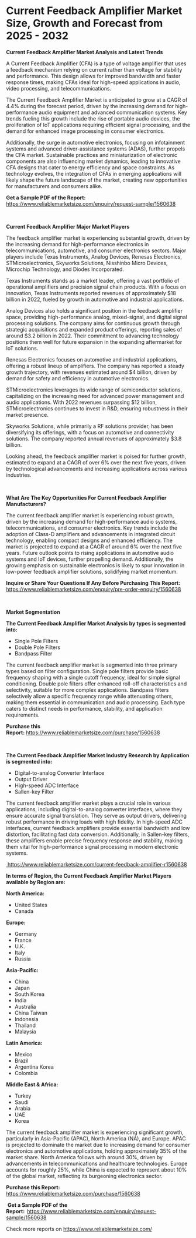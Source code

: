 <p><h1>Current Feedback Amplifier Market Size, Growth and Forecast from 2025 - 2032</h1></p><p><strong>Current Feedback Amplifier Market Analysis and Latest Trends</strong></p>
<p><p>A Current Feedback Amplifier (CFA) is a type of voltage amplifier that uses a feedback mechanism relying on current rather than voltage for stability and performance. This design allows for improved bandwidth and faster response times, making CFAs ideal for high-speed applications in audio, video processing, and telecommunications. </p><p>The Current Feedback Amplifier Market is anticipated to grow at a CAGR of 4.4% during the forecast period, driven by the increasing demand for high-performance audio equipment and advanced communication systems. Key trends fueling this growth include the rise of portable audio devices, the proliferation of IoT applications requiring efficient signal processing, and the demand for enhanced image processing in consumer electronics.</p><p>Additionally, the surge in automotive electronics, focusing on infotainment systems and advanced driver-assistance systems (ADAS), further propels the CFA market. Sustainable practices and miniaturization of electronic components are also influencing market dynamics, leading to innovative CFA designs that cater to energy efficiency and space constraints. As technology evolves, the integration of CFAs in emerging applications will likely shape the future landscape of the market, creating new opportunities for manufacturers and consumers alike.</p></p>
<p><strong>Get a Sample PDF of the Report:&nbsp;</strong> <a href="https://www.reliablemarketsize.com/enquiry/request-sample/1560638?utm_campaign=1889&utm_medium=2&utm_source=Github&utm_content=ia&utm_term=06042025&utm_id=current-feedback-amplifier">https://www.reliablemarketsize.com/enquiry/request-sample/1560638</a></p>
<p>&nbsp;</p>
<p><strong>Current Feedback Amplifier Major Market Players</strong></p>
<p><p>The feedback amplifier market is experiencing substantial growth, driven by the increasing demand for high-performance electronics in telecommunications, automotive, and consumer electronics sectors. Major players include Texas Instruments, Analog Devices, Renesas Electronics, STMicroelectronics, Skyworks Solutions, Nisshinbo Micro Devices, Microchip Technology, and Diodes Incorporated.</p><p>Texas Instruments stands as a market leader, offering a vast portfolio of operational amplifiers and precision signal chain products. With a focus on innovation, Texas Instruments reported revenues of approximately $18 billion in 2022, fueled by growth in automotive and industrial applications.</p><p>Analog Devices also holds a significant position in the feedback amplifier space, providing high-performance analog, mixed-signal, and digital signal processing solutions. The company aims for continuous growth through strategic acquisitions and expanded product offerings, reporting sales of around $3.2 billion in 2022. Their commitment to advancing technology positions them well for future expansion in the expanding aftermarket for IoT solutions.</p><p>Renesas Electronics focuses on automotive and industrial applications, offering a robust lineup of amplifiers. The company has reported a steady growth trajectory, with revenues estimated around $4 billion, driven by demand for safety and efficiency in automotive electronics.</p><p>STMicroelectronics leverages its wide range of semiconductor solutions, capitalizing on the increasing need for advanced power management and audio applications. With 2022 revenues surpassing $12 billion, STMicroelectronics continues to invest in R&D, ensuring robustness in their market presence.</p><p>Skyworks Solutions, while primarily a RF solutions provider, has been diversifying its offerings, with a focus on automotive and connectivity solutions. The company reported annual revenues of approximately $3.8 billion.</p><p>Looking ahead, the feedback amplifier market is poised for further growth, estimated to expand at a CAGR of over 6% over the next five years, driven by technological advancements and increasing applications across various industries.</p></p>
<p>&nbsp;</p>
<p><strong>What Are The Key Opportunities For Current Feedback Amplifier Manufacturers?</strong></p>
<p><p>The current feedback amplifier market is experiencing robust growth, driven by the increasing demand for high-performance audio systems, telecommunications, and consumer electronics. Key trends include the adoption of Class-D amplifiers and advancements in integrated circuit technology, enabling compact designs and enhanced efficiency. The market is projected to expand at a CAGR of around 6% over the next five years. Future outlook points to rising applications in automotive audio systems and IoT devices, further propelling demand. Additionally, the growing emphasis on sustainable electronics is likely to spur innovation in low-power feedback amplifier solutions, solidifying market momentum.</p></p>
<p><strong>Inquire or Share Your Questions If Any Before Purchasing This Report:</strong> <a href="https://www.reliablemarketsize.com/enquiry/pre-order-enquiry/1560638?utm_campaign=1889&utm_medium=2&utm_source=Github&utm_content=ia&utm_term=06042025&utm_id=current-feedback-amplifier">https://www.reliablemarketsize.com/enquiry/pre-order-enquiry/1560638</a></p>
<p>&nbsp;</p>
<p><strong>Market Segmentation</strong></p>
<p><strong>The Current Feedback Amplifier Market Analysis by types is segmented into:</strong></p>
<p><ul><li>Single Pole Filters</li><li>Double Pole Filters</li><li>Bandpass Filter</li></ul></p>
<p><p>The current feedback amplifier market is segmented into three primary types based on filter configuration. Single pole filters provide basic frequency shaping with a single cutoff frequency, ideal for simple signal conditioning. Double pole filters offer enhanced roll-off characteristics and selectivity, suitable for more complex applications. Bandpass filters selectively allow a specific frequency range while attenuating others, making them essential in communication and audio processing. Each type caters to distinct needs in performance, stability, and application requirements.</p></p>
<p><strong>Purchase this Report:&nbsp;</strong><a href="https://www.reliablemarketsize.com/purchase/1560638?utm_campaign=1889&utm_medium=2&utm_source=Github&utm_content=ia&utm_term=06042025&utm_id=current-feedback-amplifier">https://www.reliablemarketsize.com/purchase/1560638</a></p>
<p>&nbsp;</p>
<p><strong>The Current Feedback Amplifier Market Industry Research by Application is segmented into:</strong></p>
<p><ul><li>Digital-to-analog Converter Interface</li><li>Output Driver</li><li>High-speed ADC Interface</li><li>Sallen-key Filter</li></ul></p>
<p><p>The current feedback amplifier market plays a crucial role in various applications, including digital-to-analog converter interfaces, where they ensure accurate signal translation. They serve as output drivers, delivering robust performance in driving loads with high fidelity. In high-speed ADC interfaces, current feedback amplifiers provide essential bandwidth and low distortion, facilitating fast data conversion. Additionally, in Sallen-key filters, these amplifiers enable precise frequency response and stability, making them vital for high-performance signal processing in modern electronic systems.</p></p>
<p><a href="https://www.reliablemarketsize.com/current-feedback-amplifier-r1560638?utm_campaign=1889&utm_medium=2&utm_source=Github&utm_content=ia&utm_term=06042025&utm_id=current-feedback-amplifier">&nbsp;https://www.reliablemarketsize.com/current-feedback-amplifier-r1560638</a></p>
<p><strong>In terms of Region, the Current Feedback Amplifier Market Players available by Region are:</strong></p>
<p>
    <p> <strong> North America: </strong>
        <ul>
            <li>United States</li>
            <li>Canada</li>
        </ul>
        </p> 
    <p> <strong> Europe: </strong>
        <ul>
            <li>Germany</li>
            <li>France</li>
            <li>U.K.</li>
            <li>Italy</li>
            <li>Russia</li>
        </ul>
        </p> 
    <p> <strong> Asia-Pacific: </strong>
        <ul>
            <li>China</li>
            <li>Japan</li>
            <li>South Korea</li>
            <li>India</li>
            <li>Australia</li>
            <li>China Taiwan</li>
            <li>Indonesia</li>
            <li>Thailand</li>
            <li>Malaysia</li>
        </ul>
        </p> 
    <p> <strong> Latin America: </strong>
        <ul>
            <li>Mexico</li>
            <li>Brazil</li>
            <li>Argentina Korea</li>
            <li>Colombia</li>
        </ul>
        </p> 
    <p> <strong> Middle East & Africa: </strong>
        <ul>
            <li>Turkey</li>
            <li>Saudi</li>
            <li>Arabia</li>
            <li>UAE</li>
            <li>Korea</li>
        </ul>
    </p>
    </p>
<p><p>The current feedback amplifier market is experiencing significant growth, particularly in Asia-Pacific (APAC), North America (NA), and Europe. APAC is projected to dominate the market due to increasing demand for consumer electronics and automotive applications, holding approximately 35% of the market share. North America follows with around 30%, driven by advancements in telecommunications and healthcare technologies. Europe accounts for roughly 25%, while China is expected to represent about 10% of the global market, reflecting its burgeoning electronics sector.</p></p>
<p><strong>Purchase this Report: </strong><a href="https://www.reliablemarketsize.com/purchase/1560638?utm_campaign=1889&utm_medium=2&utm_source=Github&utm_content=ia&utm_term=06042025&utm_id=current-feedback-amplifier">https://www.reliablemarketsize.com/purchase/1560638</a></p>
<p>&nbsp;<strong>Get a Sample PDF of the Report:&nbsp;&nbsp;</strong><a href="https://www.reliablemarketsize.com/enquiry/request-sample/1560638?utm_campaign=1889&utm_medium=2&utm_source=Github&utm_content=ia&utm_term=06042025&utm_id=current-feedback-amplifier">https://www.reliablemarketsize.com/enquiry/request-sample/1560638</a></p>
<p><strong></strong></p>
<p>Check more reports on <a href="https://www.reliablemarketsize.com/?utm_campaign=1889&utm_medium=2&utm_source=Github&utm_content=ia&utm_term=06042025&utm_id=current-feedback-amplifier">https://www.reliablemarketsize.com/</a></p>